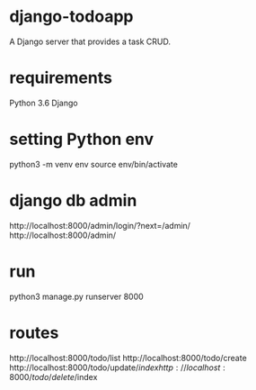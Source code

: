# django-todoapp
A Django server that provides a task CRUD.

# requirements
Python 3.6
Django

# setting Python env

python3 -m venv env
source env/bin/activate

# django db admin
http://localhost:8000/admin/login/?next=/admin/
http://localhost:8000/admin/
# run
python3 manage.py runserver 8000

# routes
http://localhost:8000/todo/list
http://localhost:8000/todo/create
http://localhost:8000/todo/update/$index
http://localhost:8000/todo/delete/$index
